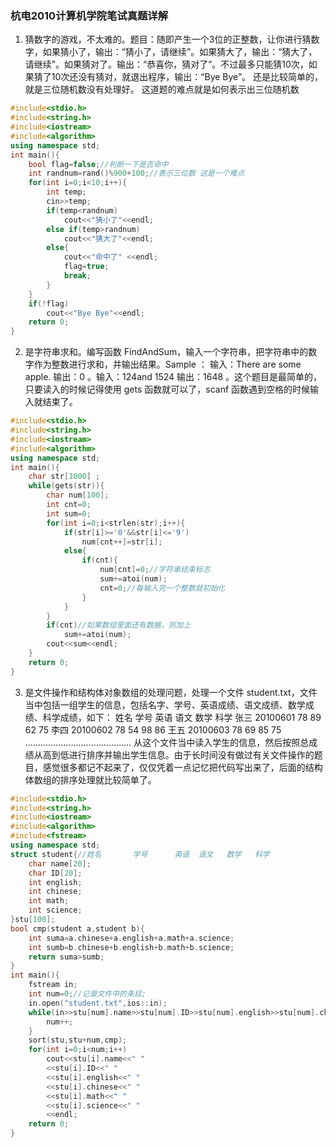 ### 杭电2010计算机学院笔试真题详解
1. 猜数字的游戏，不太难的。题目：随即产生一个3位的正整数，让你进行猜数字，如果猜小了，输出：“猜小了，请继续”。如果猜大了，输出：“猜大了，请继续”。如果猜对了。输出：“恭喜你，猜对了”。不过最多只能猜10次，如果猜了10次还没有猜对，就退出程序，输出：“Bye Bye”。 还是比较简单的，就是三位随机数没有处理好。 
这道题的难点就是如何表示出三位随机数
~~~C++
#include<stdio.h>
#include<string.h>
#include<iostream>
#include<algorithm>
using namespace std;
int main(){
    bool flag=false;//判断一下是否命中 
    int randnum=rand()%900+100;//表示三位数 这是一个难点 
    for(int i=0;i<10;i++){
        int temp;
        cin>>temp;
        if(temp<randnum)
            cout<<"猜小了"<<endl;
        else if(temp>randnum)
            cout<<"猜大了"<<endl;
        else{
            cout<<"命中了" <<endl;
            flag=true;
            break;          
        }
    }
    if(!flag)
        cout<<"Bye Bye"<<endl;
    return 0;
}
~~~

2. 是字符串求和。编写函数 FindAndSum，输入一个字符串，把字符串中的数字作为整数进行求和，并输出结果。Sample ： 输入：There are some apple. 输出：0 。输入：124and 1524 输出：1648 。这个题目是最简单的，只要读入的时候记得使用 gets 函数就可以了，scanf 函数遇到空格的时候输入就结束了。
~~~C++
#include<stdio.h>
#include<string.h>
#include<iostream>
#include<algorithm>
using namespace std;
int main(){
    char str[1000] ;
    while(gets(str)){
        char num[100];
        int cnt=0;
        int sum=0;
        for(int i=0;i<strlen(str);i++){
            if(str[i]>='0'&&str[i]<='9')
                num[cnt++]=str[i];
            else{
                if(cnt){
                    num[cnt]=0;//字符串结束标志 
                    sum+=atoi(num);
                    cnt=0;//每输入完一个整数就初始化 
                }
            } 
        }
        if(cnt)//如果数组里面还有数据，则加上
            sum+=atoi(num); 
        cout<<sum<<endl; 
    }
    return 0;
}
~~~

3. 是文件操作和结构体对象数组的处理问题，处理一个文件 student.txt，文件当中包括一组学生的信息，包括名字、学号、英语成绩、语文成绩、数学成绩、科学成绩，如下： 
姓名 学号 英语 语文 数学 科学 
张三 20100601 78 89 62 75 
李四 20100602 78 54 98 86 
王五 20100603 78 69 85 75 
…………………………………… 
从这个文件当中读入学生的信息，然后按照总成绩从高到低进行排序并输出学生信息。由于长时间没有做过有关文件操作的题目，感觉很多都记不起来了，仅仅凭着一点记忆把代码写出来了，后面的结构体数组的排序处理就比较简单了。
~~~C++
#include<stdio.h>
#include<string.h>
#include<iostream>
#include<algorithm>
#include<fstream>
using namespace std;
struct student{//姓名       学号      英语  语文   数学   科学
    char name[20];
    char ID[20];
    int english;
    int chinese;
    int math;
    int science;
}stu[100];
bool cmp(student a,student b){
    int suma=a.chinese+a.english+a.math+a.science;
    int sumb=b.chinese+b.english+b.math+b.science;
    return suma>sumb;
} 
int main(){
    fstream in;
    int num=0;//记录文件中的条目; 
    in.open("student.txt",ios::in);
    while(in>>stu[num].name>>stu[num].ID>>stu[num].english>>stu[num].chinese>>stu[num].math>>stu[num].science){
        num++;
    }
    sort(stu,stu+num,cmp);
    for(int i=0;i<num;i++)
        cout<<stu[i].name<<" "
        <<stu[i].ID<<" "
        <<stu[i].english<<" "
        <<stu[i].chinese<<" "
        <<stu[i].math<<" "
        <<stu[i].science<<" "
        <<endl; 
    return 0;
}
~~~